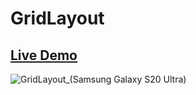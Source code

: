 # GridLayout
## [Live Demo](https://zenab12.github.io/GridLayout/)
![GridLayout_(Samsung Galaxy S20 Ultra)](https://user-images.githubusercontent.com/78083890/170146451-25cc0ed8-34e1-4d41-a6ca-663a2984d985.png)

